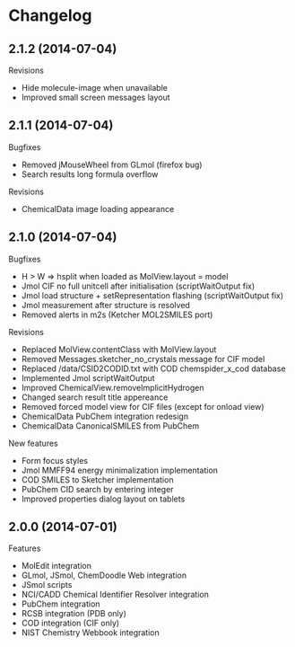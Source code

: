Changelog
=========

2.1.2 (2014-07-04)
---------
Revisions
- Hide molecule-image when unavailable
- Improved small screen messages layout

2.1.1 (2014-07-04)
---------
Bugfixes
- Removed jMouseWheel from GLmol (firefox bug)
- Search results long formula overflow

Revisions
- ChemicalData image loading appearance

2.1.0 (2014-07-04)
---------
Bugfixes
- H > W => hsplit when loaded as MolView.layout = model
- Jmol CIF no full unitcell after initialisation (scriptWaitOutput fix)
- Jmol load structure + setRepresentation flashing (scriptWaitOutput fix)
- Jmol measurement after structure is resolved
- Removed alerts in m2s (Ketcher MOL2SMILES port)

Revisions
- Replaced MolView.contentClass with MolView.layout
- Removed Messages.sketcher_no_crystals message for CIF model
- Replaced /data/CSID2CODID.txt with COD chemspider_x_cod database
- Implemented Jmol scriptWaitOutput
- Improved ChemicalView.removeImplicitHydrogen
- Changed search result title appereance
- Removed forced model view for CIF files (except for onload view)
- ChemicalData PubChem integration redesign
- ChemicalData CanonicalSMILES from PubChem

New features
- Form focus styles
- Jmol MMFF94 energy minimalization implementation
- COD SMILES to Sketcher implementation
- PubChem CID search by entering integer
- Improved properties dialog layout on tablets

2.0.0 (2014-07-01)
---------
Features
- MolEdit integration
- GLmol, JSmol, ChemDoodle Web integration
- JSmol scripts
- NCI/CADD Chemical Identifier Resolver integration
- PubChem integration
- RCSB integration (PDB only)
- COD integration (CIF only)
- NIST Chemistry Webbook integration

